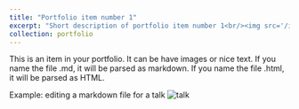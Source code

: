 ```yaml
---
title: "Portfolio item number 1"
excerpt: "Short description of portfolio item number 1<br/><img src='/images/editing-talk.png'>"
collection: portfolio
---
```


This is an item in your portfolio. It can be have images or nice text. If you name the file .md, it will be parsed as markdown. If you name the file .html, it will be parsed as HTML. 

Example: editing a markdown file for a talk
![talk](/images/editing-talk.png "Magic Gardens")
